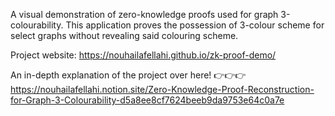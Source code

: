 A visual demonstration of zero-knowledge proofs used for graph 3-colourability. This application proves the possession of 
3-colour scheme for select graphs without revealing said colouring scheme.

Project website: https://nouhailafellahi.github.io/zk-proof-demo/

An in-depth explanation of the project over here! 👉👉👉 https://nouhailafellahi.notion.site/Zero-Knowledge-Proof-Reconstruction-for-Graph-3-Colourability-d5a8ee8cf7624beeb9da9753e64c0a7e
